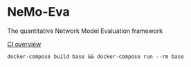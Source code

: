 # NeMo-Eva
The quantitative Network Model Evaluation framework

[CI overview](https://circleci.com/gh/jstriebel/nemo-eva)

```
docker-compose build base && docker-compose run --rm base
```
